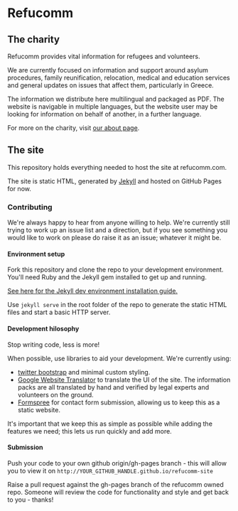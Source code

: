 # Refucomm
## The charity
Refucomm provides vital information for refugees and volunteers.

We are currently focused on information and support around asylum procedures, family reunification, relocation, medical and education services and general updates on issues that affect them, particularly in Greece.

The information we distribute here multilingual and packaged as PDF. The website is navigable in multiple languages, but the website user may be looking for information on behalf of another, in a further language.

For more on the charity, visit [our about page](http://preview.refucomm.com/about/).

## The site
This repository holds everything needed to host the site at refucomm.com.

The site is static HTML, generated by [Jekyll](http://jekyllrb.com) and hosted on GitHub Pages for now.

### Contributing
We're always happy to hear from anyone willing to help. We're currently still trying to work up an issue list and a direction, but if you see something you would like to work on please do raise it as an issue; whatever it might be.

#### Environment setup
Fork this repository and clone the repo to your development environment. You'll need Ruby and the Jekyll gem installed to get up and running.

[See here for the Jekyll dev environment installation guide.](https://jekyllrb.com/docs/installation/)

Use `jekyll serve` in the root folder of the repo to generate the static HTML files and start a basic HTTP server.

#### Development hilosophy
Stop writing code, less is more!

When possible, use libraries to aid your development. We're currently using:

* [twitter bootstrap](http://getbootstrap.com) and minimal custom styling.
* [Google Website Translator](http://translate.google.com/manager/website) to translate the UI of the site. The information packs are all translated by hand and verified by legal experts and volunteers on the ground.
* [Formspree](http://formspree.io) for contact form submission, allowing us to keep this as a static website.

It's important that we keep this as simple as possible while adding the features we need; this lets us run quickly and add more.

#### Submission
Push your code to your own github origin/gh-pages branch - this will allow you to view it on `http://YOUR_GITHUB_HANDLE.github.io/refucomm-site`

Raise a pull request against the gh-pages branch of the refucomm owned repo. Someone will review the code for functionality and style and get back to you - thanks!

